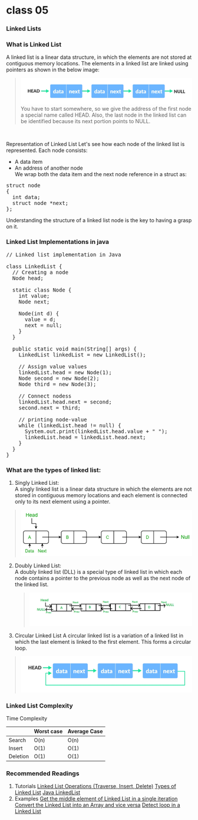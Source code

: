 # class 05

 ### Linked Lists

 ### What is Linked List
   A linked list is a linear data structure, in which the elements are not stored at contiguous memory locations. The elements in a linked list are linked using pointers as shown in the below image:
  >![](R.png)
You have to start somewhere, so we give the address of the first node a special name called HEAD. Also, the last node in the linked list can be identified because its next portion points to NULL.
<br>

  Representation of Linked List
  Let's see how each node of the  linked list is represented. Each node consists: <br>
- A data item<br>
- An address of another node<br>
We wrap both the data item and the next node reference in a struct as:

<pre>struct node
{
  int data;
  struct node *next;
};</pre>
Understanding the structure of a linked list node is the key to having a grasp on it.<br>

### Linked List Implementations in java
>
<pre>
// Linked list implementation in Java

class LinkedList {
  // Creating a node
  Node head;

  static class Node {
    int value;
    Node next;

    Node(int d) {
      value = d;
      next = null;
    }
  }

  public static void main(String[] args) {
    LinkedList linkedList = new LinkedList();

    // Assign value values
    linkedList.head = new Node(1);
    Node second = new Node(2);
    Node third = new Node(3);

    // Connect nodess
    linkedList.head.next = second;
    second.next = third;

    // printing node-value
    while (linkedList.head != null) {
      System.out.print(linkedList.head.value + " ");
      linkedList.head = linkedList.head.next;
    }
  }
}</pre>
  ### What are the types of linked list:
  1. Singly Linked List:<br>
   A singly linked list is a linear data structure in which the elements are not stored in contiguous memory locations and each element is connected only to its next element using a pointer.
   >![](sl.png)


 2. Doubly Linked List:<br>
     A doubly linked list (DLL) is a special type of linked list in which each node contains a pointer to the previous node as well as the next node of the linked list.
     <br>
     >![](DLL1.png)<br>
     
3. Circular Linked List
   A circular linked list is a variation of a linked list in which the last element is linked to the first element. This forms a circular loop.
  > ![](circular-linked-list.webp)

### Linked List Complexity
Time Complexity

|    |Worst case|	Average Case|
|--------------|-----------|----------|
Search	|O(n)| O(n)|
|Insert|	O(1)|	O(1)
|Deletion|	O(1)|	O(1)

### Recommended Readings
1. Tutorials
[Linked List Operations (Traverse, Insert, Delete)](https://www.programiz.com/dsa/linked-list-operations)
[Types of Linked List](https://www.programiz.com/dsa/linked-list-types)
[Java LinkedList](https://www.programiz.com/java-programming/linkedlist)
2. Examples
[Get the middle element of Linked List in a single iteration](https://www.programiz.com/java-programming/examples/get-middle-element-of-linkedlist)
[Convert the Linked List into an Array and vice versa](https://www.programiz.com/java-programming/examples/linkedlist-array-conversion)
[Detect loop in a Linked List](https://www.programiz.com/java-programming/examples/detect-loop-in-linkedlist)
